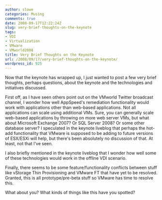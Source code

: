 ```yaml
---
author: slowe
categories: Musing
comments: true
date: 2008-09-17T12:22:24Z
slug: very-brief-thoughts-on-the-keynote
tags:
- VDI
- Virtualization
- VMware
- VMworld2008
title: Very Brief Thoughts on the Keynote
url: /2008/09/17/very-brief-thoughts-on-the-keynote/
wordpress_id: 925
---
```


Now that the keynote has wrapped up, I just wanted to post a few very brief thoughts, perhaps questions, about the keynote and the technologies and initiatives discussed.

First off, as I have seen others point out on the VMworld Twitter broadcast channel, I wonder how well AppSpeed's remediation functionality would work with applications other than web-based applications. Not all applications can scale using additional VMs. Sure, you can generally scale web-based applications by throwing on more web server VMs, but what about Microsoft Exchange 2007? Or SQL Server 2008? Or some other database server? I speculated in the keynote liveblog that perhaps the hot-add functionality that VMware is supposed to be adding to future versions of ESX/ESXi will help, but there's been absolutely no discussion of that. At least, not that I've seen.

I also briefly mentioned in the keynote liveblog that I wonder how well some of these technologies would work in the offline VDI scenario.

Finally, there seems to be some feature/functionality conflicts between stuff like vStorage Thin Provisioning and VMware FT that have yet to be resolved. Granted, this is all prototype/pre-beta stuff so VMware has time to resolve this.

What about you? What kinds of things like this have you spotted?
